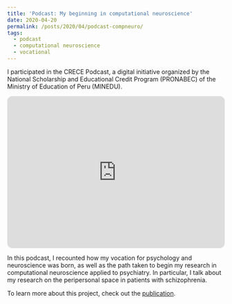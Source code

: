 ```yaml
---
title: 'Podcast: My beginning in computational neuroscience'
date: 2020-04-20
permalink: /posts/2020/04/podcast-compneuro/
tags:
  - podcast
  - computational neuroscience
  - vocational
---
```


I participated in the CRECE Podcast, a digital initiative organized by the National Scholarship and Educational Credit Program (PRONABEC) of the Ministry of Education of Peru (MINEDU).

<iframe style="border-radius:12px" src="https://open.spotify.com/embed/episode/33Avn1tTCGULltxP4cp5y4?utm_source=generator" width="100%" height="352" frameBorder="0" allowfullscreen="" allow="autoplay; clipboard-write; encrypted-media; fullscreen; picture-in-picture" loading="lazy"></iframe>

In this podcast, I recounted how my vocation for psychology and neuroscience was born, as well as the path taken to begin my research in computational neuroscience applied to psychiatry. In particular, I talk about my research on the peripersonal space in patients with schizophrenia.

To learn more about this project, check out the [publication](/publication/2022-10-scz-pps).